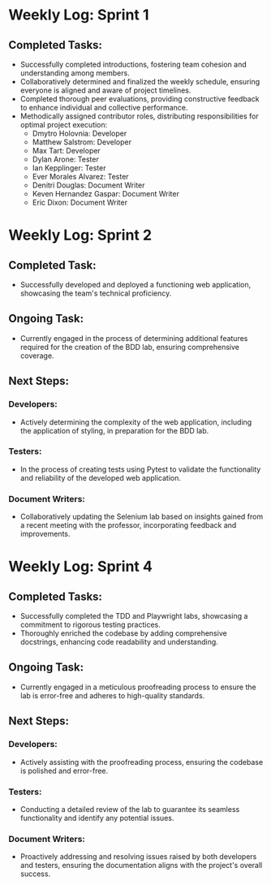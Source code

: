 # **Weekly Log: Sprint 1**
## **Completed Tasks:**
- Successfully completed introductions, fostering team cohesion and understanding among members.
- Collaboratively determined and finalized the weekly schedule, ensuring everyone is aligned and aware of project timelines.
- Completed thorough peer evaluations, providing constructive feedback to enhance individual and collective performance.
- Methodically assigned contributor roles, distributing responsibilities for optimal project execution:
  - Dmytro Holovnia: Developer
  - Matthew Salstrom: Developer
  - Max Tart: Developer
  - Dylan Arone: Tester
  - Ian Kepplinger: Tester
  - Ever Morales Alvarez: Tester
  - Denitri Douglas: Document Writer
  - Keven Hernandez Gaspar: Document Writer
  - Eric Dixon: Document Writer

# **Weekly Log: Sprint 2**
## **Completed Task:**
- Successfully developed and deployed a functioning web application, showcasing the team's technical proficiency.

## **Ongoing Task:**
- Currently engaged in the process of determining additional features required for the creation of the BDD lab, ensuring comprehensive coverage.

## **Next Steps:**
### **Developers:**
- Actively determining the complexity of the web application, including the application of styling, in preparation for the BDD lab.

### **Testers:**
- In the process of creating tests using Pytest to validate the functionality and reliability of the developed web application.

### **Document Writers:**
- Collaboratively updating the Selenium lab based on insights gained from a recent meeting with the professor, incorporating feedback and improvements.

# **Weekly Log: Sprint 4**
## **Completed Tasks:**
- Successfully completed the TDD and Playwright labs, showcasing a commitment to rigorous testing practices.
- Thoroughly enriched the codebase by adding comprehensive docstrings, enhancing code readability and understanding.

## **Ongoing Task:**
- Currently engaged in a meticulous proofreading process to ensure the lab is error-free and adheres to high-quality standards.

## **Next Steps:**
### **Developers:**
- Actively assisting with the proofreading process, ensuring the codebase is polished and error-free.

### **Testers:**
- Conducting a detailed review of the lab to guarantee its seamless functionality and identify any potential issues.

### **Document Writers:**
- Proactively addressing and resolving issues raised by both developers and testers, ensuring the documentation aligns with the project's overall success.
